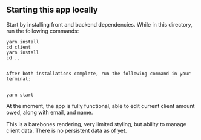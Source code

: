 

## Starting this app locally

Start by installing front and backend dependencies. While in this directory, run the following commands:

```
yarn install
cd client
yarn install
cd ..


After both installations complete, run the following command in your terminal:


yarn start

```




At the moment, the app is fully functional, able to edit current client amount owed, along with email, and name. 

This is a barebones rendering, very limited styling, but ability to manage client data. There is no persistent data as of yet.

